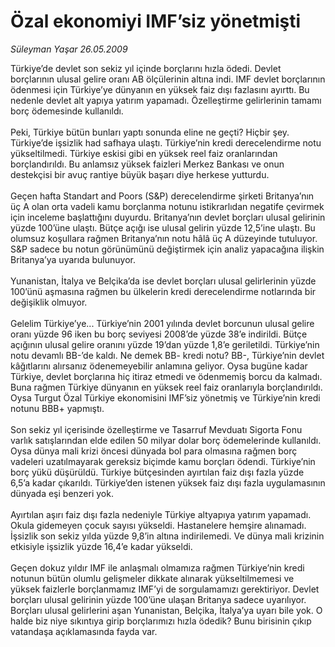 # Özal ekonomiyi IMF’siz yönetmişti

*Süleyman Yaşar 26.05.2009*

<div class="taraf_structure_2col_1zq">
<div class="margen_n">



 <p>Türkiye’de devlet son sekiz yıl içinde borçlarını hızla ödedi. Devlet borçlarının ulusal gelire oranı AB ölçülerinin altına indi. IMF devlet borçlarının ödenmesi için Türkiye’ye dünyanın en yüksek faiz dışı fazlasını ayırttı. Bu nedenle devlet alt yapıya yatırım yapamadı. Özelleştirme gelirlerinin tamamı borç ödemesinde kullanıldı. <br/><br/>Peki, Türkiye bütün bunları yaptı sonunda eline ne geçti? Hiçbir şey. Türkiye’de işsizlik had safhaya ulaştı. Türkiye’nin kredi derecelendirme notu yükseltilmedi. Türkiye eskisi gibi en yüksek reel faiz oranlarından borçlandırıldı. Bu anlamsız yüksek faizleri Merkez Bankası ve onun destekçisi bir avuç rantiye büyük başarı diye herkese yutturdu. <br/><br/>Geçen hafta Standart and Poors (S&amp;P) derecelendirme şirketi Britanya’nın üç A olan orta vadeli kamu borçlanma notunu istikrarlıdan negatife çevirmek için inceleme başlattığını duyurdu. Britanya’nın devlet borçları ulusal gelirinin yüzde 100’üne ulaştı. Bütçe açığı ise ulusal gelirin yüzde 12,5’ine ulaştı. Bu olumsuz koşullara rağmen Britanya’nın notu hâlâ üç A düzeyinde tutuluyor. S&amp;P sadece bu notun görünümünü değiştirmek için analiz yapacağına ilişkin Britanya’ya uyarıda bulunuyor. <br/><br/>Yunanistan, İtalya ve Belçika’da ise devlet borçları ulusal gelirlerinin yüzde 100’ünü aşmasına rağmen bu ülkelerin kredi derecelendirme notlarında bir değişiklik olmuyor. <br/><br/>Gelelim Türkiye’ye... Türkiye’nin 2001 yılında devlet borcunun ulusal gelire oranı yüzde 96 iken bu borç seviyesi 2008’de yüzde 38’e indirildi. Bütçe açığının ulusal gelire oranını yüzde 19’dan yüzde 1,8’e geriletildi. Türkiye’nin notu devamlı BB-’de kaldı. Ne demek BB- kredi notu? BB-, Türkiye’nin devlet kâğıtlarını alırsanız ödenemeyebilir anlamına geliyor. Oysa bugüne kadar Türkiye, devlet borçlarına hiç itiraz etmedi ve ödenmemiş borcu da kalmadı. Buna rağmen Türkiye dünyanın en yüksek reel faiz oranlarıyla borçlandırıldı. Oysa Turgut Özal Türkiye ekonomisini IMF’siz yönetmiş ve Türkiye’nin kredi notunu BBB+ yapmıştı. <br/><br/>Son sekiz yıl içerisinde özelleştirme ve Tasarruf Mevduatı Sigorta Fonu varlık satışlarından elde edilen 50 milyar dolar borç ödemelerinde kullanıldı. Oysa dünya mali krizi öncesi dünyada bol para olmasına rağmen borç vadeleri uzatılmayarak gereksiz biçimde kamu borçları ödendi. Türkiye’nin borç yükü düşürüldü. Türkiye bütçesinden ayırtılan faiz dışı fazla yüzde 6,5’a kadar çıkarıldı. Türkiye’den istenen yüksek faiz dışı fazla uygulamasının dünyada eşi benzeri yok. <br/><br/>Ayırtılan aşırı faiz dışı fazla nedeniyle Türkiye altyapıya yatırım yapamadı. Okula gidemeyen çocuk sayısı yükseldi. Hastanelere hemşire alınamadı. İşsizlik son sekiz yılda yüzde 9,8’in altına indirilemedi. Ve dünya mali krizinin etkisiyle işsizlik yüzde 16,4’e kadar yükseldi. <br/><br/>Geçen dokuz yıldır IMF ile anlaşmalı olmamıza rağmen Türkiye’nin kredi notunun bütün olumlu gelişmeler dikkate alınarak yükseltilmemesi ve yüksek faizlerle borçlanmamız IMF’yi de sorgulamamızı gerektiriyor. Devlet borçları ulusal gelirinin yüzde 100’üne ulaşan Britanya sadece uyarılıyor. Borçları ulusal gelirlerini aşan Yunanistan, Belçika, İtalya’ya uyarı bile yok. O halde biz niye sıkıntıya girip borçlarımızı hızla ödedik? Bunu birisinin çıkıp vatandaşa açıklamasında fayda var.</p>
<br/>
<br/>
<br/>



<br/>


<div id="taraf_not">
</div>

</div>


</div>
